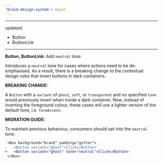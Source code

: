 ```yaml
---
'braid-design-system': major
---
```


---
updated:
  - Button
  - ButtonLink
---

**Button, ButtonLink:** Add `neutral` tone

Introduces a `neutral` tone for cases where actions need to be de-emphasised. As a result, there is a breaking change to the contextual design rules that invert buttons in dark containers.


**BREAKING CHANGE:**

A `Button` with a `variant` of `ghost`, `soft`, or `transparent` and no specified `tone` would previously invert when inside a dark container. Now, instead of inverting the foreground colour, these cases will use a lighter version of the default tone, i.e. `formAccent`.

**MIGRATION GUIDE:**

To maintain previous behaviour, consumers should opt into the `neutral` tone.

```diff
 <Box background="brand" padding="gutter">
-   <Button variant="ghost">Click</Button>
+   <Button variant="ghost" tone="neutral">Click</Button>
 </Box>
```
